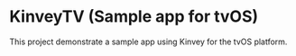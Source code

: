 # KinveyTV (Sample app for tvOS)

This project demonstrate a sample app using Kinvey for the tvOS platform.
